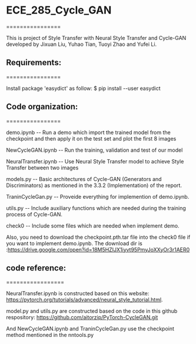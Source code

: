 # ECE_285_Cycle_GAN
================

This is project of Style Transfer with Neural Style Transfer and Cycle-GAN developed by Jixuan Liu, Yuhao Tian, Tuoyi Zhao and Yufei Li.

## Requirements:
================

Install package 'easydict' as follow:
        $ pip install --user easydict

## Code organization:
================

demo.ipynb          -- Run a demo which import the trained model from the checkpoint and then apply it on                          the test set and plot the first 8 images

NewCycleGAN.ipynb   -- Run the training, validation and test of our model

NeuralTransfer.ipynb   -- Use Neural Style Transfer model to achieve Style Transfer between two images

models.py           -- Basic architectures of Cycle-GAN (Generators and Discriminators) as mentioned in the 3.3.2 (Implementation) of the report.

TraninCycleGan.py   -- Proveide everything for implemention of demo.ipynb.

utils.py            -- Include auxiliary functions which are needed during the training process of Cycle-GAN.

check0              -- Include some files which are needed when implement demo. 

Also, you need to download the checkpoint.pth.tar file into the check0 file if you want to implement demo.ipynb. The download dir is :https://drive.google.com/open?id=18M5HZIJX1iyvt95PmyJoXXyOr3r1AER0

## code reference:
=================

NeuralTransfer.ipynb is constructed based on this website: https://pytorch.org/tutorials/advanced/neural_style_tutorial.html.

model.py and utils.py are constructed based on the code in this github respository: https://github.com/aitorzip/PyTorch-CycleGAN.git

And NewCycleGAN.ipynb and TraninCycleGan.py use the checkpoint method mentioned in the nntools.py

